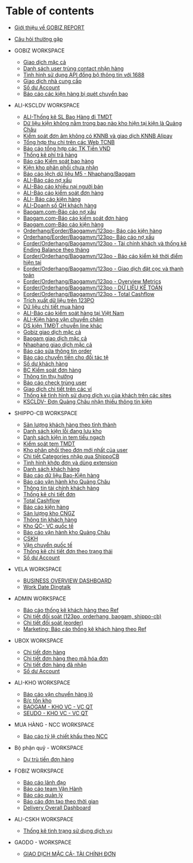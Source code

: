 # Table of contents
* [Giới thiệu về GOBIZ REPORT](README.md)
* [Câu hỏi thường gặp](FAQ.md)

* GOBIZ WORKSPACE
    * [Giao dịch mặc cả](https://datastudio.google.com/u/0/reporting/2a942a3d-0f0a-4343-9230-ed50d8f5542c/page/FRaxB)
    * [Danh sách user trùng contact nhận hàng](https://datastudio.google.com/u/0/reporting/6503b4e0-1aad-4002-ad42-7b4c4c6aedc9/page/T3MkB)
    * [Tình hình sử dụng API đồng bộ thông tin với 1688](https://datastudio.google.com/u/0/reporting/a19b80d2-d547-405d-9325-173b33dd8434/page/T3MkB)
    * [Giao dịch nhà cung cấp](https://datastudio.google.com/u/0/reporting/070e1e13-573c-4673-a544-7213cd42302c/page/KSjjB)
    * [Số dư Account](https://datastudio.google.com/u/0/reporting/bba5ec69-d9a6-45d4-a1f9-3ee12d4a8209/page/P4BqB)
    * [Báo cáo các kiện hàng bị quét chuyển bao](https://datastudio.google.com/u/0/reporting/1e2d8bb7-936a-43a4-bc73-aa876368838f/page/P4BqB)

* ALI-KSCLDV WORKSPACE
    * [ALI-Thống kê SL Bao Hàng đi TMDT](https://datastudio.google.com/u/0/reporting/da9180be-0c92-4ea0-a216-ac370c9f3f36/page/P4BqB)
    * [Dữ liệu kiện không nằm trong bao nào kho hiện tại kiện là Quảng Châu](https://datastudio.google.com/u/0/reporting/2cbda203-7bee-4fe7-a6d5-6f53c2a51e06/page/P4BqB)
    * [Kiểm soát đơn âm không có KNNB và giao dịch KNNB Alipay](https://datastudio.google.com/u/0/reporting/12d6f6fa-ec3e-487d-9fcb-9b2296d74e43/page/o5BqB)
    * [Tổng hợp thu chi trên các Web TCNB](https://datastudio.google.com/u/0/reporting/96df5d18-18a6-4105-8224-133bcf7ac72a/page/P4BqB)
    * [Báo cáo tổng hợp các TK Tiền VND](https://datastudio.google.com/u/0/reporting/7a96c18a-68a3-4301-8b0e-f46a3b93ed15/page/P4BqB)
    * [Thống kê phí trả hàng](https://datastudio.google.com/u/0/reporting/7b56b1d0-0ffb-4ca1-9db5-9e655e4ff21f/page/P4BqB)
    * [Báo cáo Kiểm soát bao hàng](https://datastudio.google.com/u/0/reporting/ee41c5ea-7904-4209-b66b-d6c8488fb860/page/P4BqB)
    * [Kiện kho phân phối chưa nhận](https://datastudio.google.com/u/0/reporting/aaa96acd-d0f0-4ab1-8f07-75e8b2c4347d/page/P4BqB)
    * [Báo cáo lệch dữ liệu M5 - Nhaphang/Baogam](https://datastudio.google.com/u/0/reporting/610a36d6-195e-40af-a1b7-5182741293bd/page/P4BqB)
    * [ALI-Báo cáo nợ xấu](https://datastudio.google.com/u/0/reporting/6f46b222-8e31-44df-a7e4-547ef800e3aa/page/UoUoB)
    * [ALI-Báo cáo khiếu nại người bán](https://datastudio.google.com/u/0/reporting/16a0075d-bd6b-402e-9d48-47b30a7a76be/page/QAEqB)
    * [ALI-Báo cáo kiểm soát đơn hàng](https://datastudio.google.com/u/0/reporting/fec01857-856f-4c9e-8e16-552139aa7b32/page/P4BqB)
    * [ALI- Báo cáo kiện hàng](https://datastudio.google.com/u/0/reporting/663e41db-d232-490a-a74c-54a2d3fa519d/page/QAEqB)
    * [ALI-Doanh số QH khách hàng](https://datastudio.google.com/u/0/reporting/9edb3ff7-377f-468d-b4e7-d91ccf1d79fe/page/o5BqB)
    * [Baogam.com-Báo cáo nợ xấu](https://datastudio.google.com/u/0/reporting/b831eb56-58ef-4dfe-8587-1eb5a2b87c9d/page/S3ypB)
    * [Baogam.com-Báo cáo kiểm soát đơn hàng](https://datastudio.google.com/u/0/reporting/13239218-bd13-4fba-ae15-28449f2f0dce/page/P4BqB)
    * [Baogam.com-Báo cáo kiện hàng](https://datastudio.google.com/u/0/reporting/336c52c5-68e4-4ac4-aec2-eac30d7be53f/page/QAEqB/edit)
    * [Orderhang/Eorder/Baogamvn/123po- Báo cáo kiện hàng](https://datastudio.google.com/reporting/db6f00ae-7d5b-4dd3-9a63-862dc0561217/page/P4BqB)
    * [Orderhang/Eorder/Baogamvn/123po- Báo cáo nợ xấu](https://datastudio.google.com/u/0/reporting/82f326da-47d5-4c28-9c1f-4cf529d133ab/page/6H8nB)
    * [Eorder/Orderhang/Baogamvn/123po - Tài chính khách và thống kê Ending Balance theo tháng](https://datastudio.google.com/reporting/d751d180-fc6e-4d79-82af-0b7fdde3b9ae/page/vFMoB)
    * [Eorder/Orderhang/Baogamvn/123po - Báo cáo kiểm kê thời điểm hiện tại](https://datastudio.google.com/reporting/76ab7fc7-a3f5-4a63-b9e0-0fe7bba0c58d/page/SEiqB)
    * [Eorder/Orderhang/Baogamvn/123po - Giao dịch đặt cọc và thanh toán](https://datastudio.google.com/reporting/299608df-1754-4734-830c-4ba3bb12e93e/page/EVKoB)
    * [Eorder/Orderhang/Baogamvn/123po - Overview Metrics](https://datastudio.google.com/reporting/e7d87678-999e-4df9-bb28-fc10c228d347/page/CiXqB)
    * [Eorder/Orderhang/Baogamvn/123po - DỮ LIỆU KẾ TOÁN](https://datastudio.google.com/reporting/0b752ec5-6cb1-4d17-9647-4d9242ad4919/page/rYZqB)
    * [Eorder/Orderhang/Baogamvn/123po - Total Cashflow](https://datastudio.google.com/reporting/c2744be1-d748-46a0-99ab-83530d7f271c/page/UlXqB)
    * [Trích xuất dữ liệu trên 123PO](https://datastudio.google.com/reporting/debd2791-f6b5-435b-9641-2e0d2a00f750/page/o5BqB)
    * [Dữ liệu chi tiết mua hàng](https://datastudio.google.com/u/0/reporting/c6c687bc-a59c-48e9-a12c-bf6a9d2d0c57/page/o5BqB)
    * [ALI-Báo cáo kiểm soát hàng tại Việt Nam](https://datastudio.google.com/u/0/reporting/87630eda-2304-4f2e-bb49-8e00b430a2b1/page/o5BqB)
    * [ALI-Kiện hàng vận chuyển chậm](https://datastudio.google.com/u/0/reporting/2ec5137c-c131-4b22-98a2-fca2acbc8759/page/VaBkB)
    * [DS kiện TMĐT chuyển line khác](https://datastudio.google.com/u/0/reporting/7cdd2992-6798-43d4-8b6f-3733a3f7fd4d/page/2NAAC)
    * [Gobiz giao dịch mặc cả](https://datastudio.google.com/u/0/reporting/2a942a3d-0f0a-4343-9230-ed50d8f5542c/page/FRaxB)
    * [Baogam giao dịch mặc cả](https://datastudio.google.com/reporting/72eea9e6-b100-4fcb-a44a-a7a51f4a0a8b/page/o5BqB)
    * [Nhaphang giao dịch mặc cả](https://datastudio.google.com/reporting/76eeceb0-f506-4fa4-a3ac-79ca8e76f1c2/page/o5BqB)
    * [Báo cáo sửa thông tin order](https://datastudio.google.com/reporting/149362f7-167c-4256-92d5-808cd78c45fe/page/q6zpB)
    * [Báo cáo chuyển tiền cho đối tác tệ](https://datastudio.google.com/u/0/reporting/a5b045de-3928-47e2-a24c-c80847fdf476/page/aejGC)
    * [Số dư khách hàng](https://datastudio.google.com/u/0/reporting/d690a0aa-263e-4ee7-9d16-4c1a27388b03/page/PojGC)
    * [BC Kiểm soát đơn hàng](https://datastudio.google.com/reporting/9caea7d5-df19-4bfb-b295-e101a7c84e68/page/P4BqB/edit)
    * [Thông tin thụ hưởng](https://datastudio.google.com/reporting/f66b29bb-a3c2-4dbe-9550-9baf4c2c7852/page/H3XHC)
    * [Báo cáo check trùng user](https://datastudio.google.com/u/0/reporting/f89589e3-5aad-48d0-bf70-f4a99d256ea3/page/P4BqB/edit)
    * [Giao dịch chi tiết trên các ví](https://datastudio.google.com/u/0/reporting/40fa7f10-94e5-457d-b15b-413889d82560/page/o5BqB/edit)
    * [Thống kê tình hình sử dụng dịch vụ của khách trên các sites](https://datastudio.google.com/u/0/reporting/ae6fa5c5-01f8-47c2-bb58-0863e0604577/page/P4BqB)
    * [KSCLDV- Đơn Quảng Châu nhận thiếu thông tin kiện](https://datastudio.google.com/u/0/reporting/754b4117-3d00-47bb-ac44-998d08acccb6/page/P4BqB)
* SHIPPO-CB WORKSPACE
    * [Sản lượng khách hàng theo tỉnh thành](https://datastudio.google.com/u/0/reporting/50006ab3-964c-4ceb-833f-573065bcd7a0/page/P4BqB)
    * [Danh sách kiện lỗi đang lưu kho](https://datastudio.google.com/u/0/reporting/32718c67-f876-44c5-8ad0-d781dd4eeb18/page/DGpCC)
    * [Danh sách kiện in tem tiểu ngạch](https://datastudio.google.com/u/0/reporting/682b49a8-d62e-4da9-a589-a92b8e50664d/page/S7lvB)
    * [Kiểm soát tem TMDT](https://datastudio.google.com/u/0/reporting/c38eb489-893a-4fe1-92ce-e2910884bc64/page/P4BqB)
    * [Kho phân phối theo đơn mới nhất của user](https://datastudio.google.com/u/0/reporting/57bd4b28-09db-4beb-a30f-aa7e7bf6053a/page/P4BqB)
    * [Chi tiết Categories nhập qua ShippoCB](https://datastudio.google.com/u/0/reporting/ccee7a0a-77f3-40f2-a4ac-a89c2a3c0cfb/page/jlz9B)
    * [Tình hình khớp đơn và dùng extension](https://datastudio.google.com/u/0/reporting/e7291ad4-b579-4a5f-9428-642aee359b8f/page/sSunB)
    * [Danh sách khách hàng](https://datastudio.google.com/u/0/reporting/459ba16b-772e-4362-bd2a-fe2bc23d38b1/page/P4BqB/edit)
    * [Báo cáo dữ liệu Bao-Kiện hàng](https://datastudio.google.com/u/0/reporting/ee96051e-d8ea-470b-99b3-3eab6b9ad0d6/page/EukGC)
    * [Báo cáo vận hành kho Quảng Châu](https://app.powerbi.com/groups/25bfcf5d-fb4f-486b-ac77-16657c6dd088/reports/b0a4dac2-25fa-41ba-8289-89930bd5f733/ReportSection)
    * [Thông tin tài chính khách hàng](https://datastudio.google.com/u/0/reporting/8d97cfeb-0aae-4592-84dd-e4eaefd9e197/page/P4BqB)
    * [Thống kê chi tiết đơn](https://datastudio.google.com/u/0/reporting/522f8ecd-4e9b-4728-bde0-44c265063e18/page/P4BqB)
    * [Total Cashflow](https://datastudio.google.com/u/0/reporting/1a73cbd2-57f3-401c-9adb-82c485fd0bb1/page/OsLoB)
    * [Báo cáo kiện hàng](https://datastudio.google.com/u/0/reporting/c54b4499-5d89-4415-9c92-9072a9cb10a2/page/9i2GC) 
    * [Sản lượng kho CNGZ](https://datastudio.google.com/u/0/reporting/f4ae22e2-ebc4-4dcf-82a8-d762c2d0c212/page/ojLIC)
    * [Thông tin khách hàng](https://app.powerbi.com/groups/047506d5-7964-42d2-8026-bee1229f169f/reports/51ac6154-416e-4126-988a-12a91359869a/ReportSection)
    * [Kho QC- VC quốc tế](https://datastudio.google.com/u/0/reporting/923fc503-b49c-4b44-92f2-883da0b54a6a/page/kmTHC)
    * [Báo cáo vận hành kho Quảng Châu](https://app.powerbi.com/groups/047506d5-7964-42d2-8026-bee1229f169f/reports/5055b4ba-1379-4338-8a82-0ace5ce3f144/ReportSection)
    * [CSKH](https://app.powerbi.com/groups/047506d5-7964-42d2-8026-bee1229f169f/reports/87974874-0fdd-4daf-949e-4c91989b029e/ReportSection)
    * [Vận chuyển quốc tế](https://datastudio.google.com/u/0/reporting/72a0c94c-2207-4a6b-89b4-0b2066f4153e/page/P4BqB)
    * [Thống kê chi tiết đơn theo trạng thái](https://app.powerbi.com/groups/047506d5-7964-42d2-8026-bee1229f169f/reports/af05cacf-e38a-4efa-868a-f6715654fb67/ReportSection)
    * [Số dư Account](https://datastudio.google.com/u/0/reporting/67e23aba-efb0-4cd1-bf21-097015eb3ab1/page/P4BqB)
* VELA WORKSPACE
    * [BUSINESS OVERVIEW DASHBOARD](https://datastudio.google.com/reporting/3cf9087a-d3d9-4db2-a9aa-5065a4c06fde/page/TZ1uB)
    * [Work Date Dingtalk](https://datastudio.google.com/u/0/reporting/a0bc3318-7488-439c-917e-b557c9631383/page/o5BqB)
* ADMIN WORKSPACE
    * [Báo cáo thống kê khách hàng theo Ref](https://datastudio.google.com/reporting/99df5ec0-2170-46a4-b215-d13346749936/page/o5BqB)
    * [Chi tiết đối soát (123po, orderhang, baogam, shippo-cb)](https://app.powerbi.com/groups/c555e92f-4c4c-4fcd-b1a2-90efd8279ce3/reports/c47f9007-b8b6-45c0-ab90-d3766c18857d/ReportSection)
    * [Chi tiết đối soát (eorder)](https://app.powerbi.com/groups/c555e92f-4c4c-4fcd-b1a2-90efd8279ce3/reports/ef1ce82c-cbba-48ab-bf92-5204e55c659c/ReportSection6146a3987cf490d570c5)
    * [Marketing: Báo cáo thống kê khách hàng theo Ref](https://datastudio.google.com/reporting/3979ab98-3fdd-495e-bde9-47d5e1836570)
* UBOX WORKSPACE
    * [Chi tiết đơn hàng](https://datastudio.google.com/u/0/reporting/19f66b85-f682-492f-9e83-46f12af1f614/page/o5BqB)
    * [Chi tiết đơn hàng theo mã hóa đơn](https://datastudio.google.com/u/0/reporting/a0294be7-4760-4b12-9a7a-683c05fa3c17/page/P4BqB)
    * [Chi tiết đơn hàng đã nhận](https://datastudio.google.com/u/0/reporting/5af327ed-f679-4eec-85e3-cac824b0cb26/page/Nb1BC)
    * [Số dư Account](https://datastudio.google.com/u/0/reporting/340416ed-414c-4dd2-bcfe-b8a2717deb42/page/P4BqB)
* ALI-KHO WORKSPACE
    * [Báo cáo vận chuyển hàng lô](https://datastudio.google.com/u/0/reporting/fe0d6f78-dcbe-4a37-a034-ac05fa73778f/page/P4BqB)
    * [B/c tồn kho](https://datastudio.google.com/reporting/78d12ee4-bf04-4540-be74-9496ee89b9c9/page/ejLpB)
    * [BAOGAM - KHO VC - VC QT](https://datastudio.google.com/u/0/reporting/02fdb948-770f-4639-af5b-f7fcffa3f16d/page/jHroB)
    * [SEUDO - KHO VC - VC QT](https://datastudio.google.com/reporting/da359a99-60a5-43bf-a507-f5f7cf3e2408/page/3hxoB)
* MUA HÀNG - NCC WORKSPACE
    * [Báo cáo tỷ lệ chiết khấu theo NCC](https://datastudio.google.com/u/0/reporting/b49c3a2b-e15b-48fc-bbd4-d7997619f191/page/P4BqB)
* Bộ phận quỹ - WORKSPACE
    * [Dự trù tiền đơn hàng](https://datastudio.google.com/u/0/reporting/6c20ba28-32eb-4eaa-85ae-aa9701d1d611/page/P4BqB)
* FOBIZ WORKSPACE
    * [Báo cáo lãnh đạo](https://datastudio.google.com/u/0/reporting/f8211c7f-0523-4406-b12a-48f6017b4e18/page/o5BqB)
    * [Báo cáo team Vận Hành](https://datastudio.google.com/u/0/reporting/5eac4a6e-78fc-443b-b866-be0a13e2d1f1/page/2nF6B)
    * [Báo cáo quản lý](https://datastudio.google.com/u/0/reporting/60611df8-9350-4c33-827a-d042bbabca2c/page/o5BqB)
    * [Báo cáo đơn tạo theo thời gian](https://datastudio.google.com/u/0/reporting/e5b4d7a7-a0ba-4b65-85fe-4e413e97bc4e/page/P4BqB)
    * [Delivery Overall Dashboard](https://datastudio.google.com/u/0/reporting/0f708257-8e42-4637-80c2-934fccf51786/page/o5BqB)
* ALI-CSKH WORKSPACE
    * [Thống kê tình trạng sử dụng dịch vụ](https://datastudio.google.com/u/0/reporting/39182934-57de-4b7c-a675-c3b04da5dd2e/page/rRYIC)
* GAODO - WORKSPACE
    * [GIAO DỊCH MẶC CẢ- TÀI CHÍNH ĐƠN](https://datastudio.google.com/u/0/reporting/8aadaf9c-3059-4a43-a7d7-0527936ec098/page/P4BqB)
